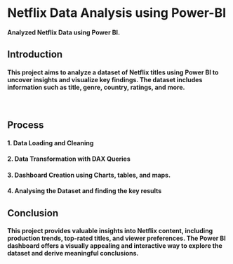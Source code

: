 # Netflix Data Analysis using Power-BI
**Analyzed Netflix Data using Power BI.**
<br/>


##  Introduction
#### This project aims to analyze a dataset of Netflix titles using Power BI to uncover insights and visualize key findings. The dataset includes information such as title, genre, country, ratings, and more.

<br/>

## Process
#### 1. **Data Loading and Cleaning**
#### 2. **Data Transformation with DAX Queries**
#### 3. **Dashboard Creation using Charts, tables, and maps.**
#### 4. **Analysing the Dataset and finding the key results**

## Conclusion
#### This project provides valuable insights into Netflix content, including production trends, top-rated titles, and viewer preferences. The Power BI dashboard offers a visually appealing and interactive way to explore the dataset and derive meaningful conclusions.

<br/>








